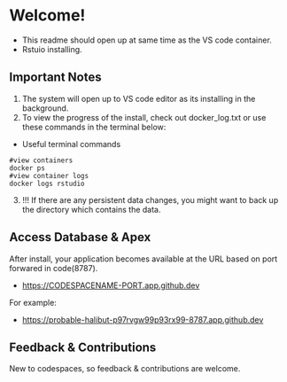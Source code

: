 # Welcome!
- This readme should open up at same time as the VS code container. 
- Rstuio installing. 

## Important Notes
1. The system will open up to VS code editor as its installing in the background.
2. To view the progress of the install, check out docker_log.txt or use these commands in the terminal below:
- Useful terminal commands
```
#view containers
docker ps
#view container logs
docker logs rstudio

```
3. !!! If there are any persistent data changes, you might want to back up the directory which contains the data.

## Access Database & Apex
After install,  your application becomes available at the URL based on port forwared in code(8787).  
- https://CODESPACENAME-PORT.app.github.dev

For example:
- https://probable-halibut-p97rvgw99p93rx99-8787.app.github.dev

## Feedback & Contributions

New to codespaces, so feedback & contributions are welcome.



